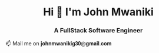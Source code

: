 <h1 align="center">Hi 👋 I'm John Mwaniki </h1>
<h3 align="center">A FullStack Software Engineer</h3>
📫 Mail me on 𝐣𝐨𝐡𝐧𝐦𝐰𝐚𝐧𝐢𝐤𝐢𝐠𝟑𝟎@𝐠𝐦𝐚𝐢𝐥.𝐜𝐨𝐦
